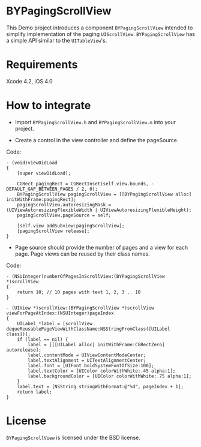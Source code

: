 # BYPagingScrollView

This Demo project introduces a component `BYPagingScrollView` intended to simplify implementation of the paging `UIScrollView`. `BYPagingScrollView` has a simple API similar to the `UITableView`'s.

# Requirements

Xcode 4.2, iOS 4.0

# How to integrate

* Import `BYPagingScrollView.h` and `BYPagingScrollView.m` into your project.

* Create a control in the view controller and define the pageSource.

Code:

    - (void)viewDidLoad
    {
        [super viewDidLoad];
    
        CGRect pagingRect = CGRectInset(self.view.bounds, - DEFAULT_GAP_BETWEEN_PAGES / 2, 0);
        BYPagingScrollView pagingScrollView = [[BYPagingScrollView alloc] initWithFrame:pagingRect];
        pagingScrollView.autoresizingMask = (UIViewAutoresizingFlexibleWidth | UIViewAutoresizingFlexibleHeight);
        pagingScrollView.pageSource = self;

        [self.view addSubview:pagingScrollView];
        [pagingScrollView release];
    }

* Page source should provide the number of pages and a view for each page. Page views can be reused by their class names.

Code:

    - (NSUInteger)numberOfPagesInScrollView:(BYPagingScrollView *)scrollView
    {
        return 10; // 10 pages with text 1, 2, 3 .. 10
    }
    
    - (UIView *)scrollView:(BYPagingScrollView *)scrollView viewForPageAtIndex:(NSUInteger)pageIndex
    {
        UILabel *label = [scrollView dequeReusablePageViewWithClassName:NSStringFromClass([UILabel class])];
        if (label == nil) {
            label = [[[UILabel alloc] initWithFrame:CGRectZero] autorelease];
            label.contentMode = UIViewContentModeCenter;
            label.textAlignment = UITextAlignmentCenter;
            label.font = [UIFont boldSystemFontOfSize:100];
            label.textColor = [UIColor colorWithWhite:.45 alpha:1];
            label.backgroundColor = [UIColor colorWithWhite:.75 alpha:1];
        }
        label.text = [NSString stringWithFormat:@"%d", pageIndex + 1];
        return label;
    }

# License

`BYPagingScrollView` is licensed under the BSD license.